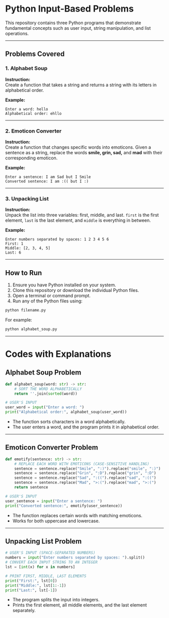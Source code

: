 # Python Input-Based Problems

This repository contains three Python programs that demonstrate fundamental concepts such as user input, string manipulation, and list operations.

---

## Problems Covered

### 1. Alphabet Soup

**Instruction:**  
Create a function that takes a string and returns a string with its letters in alphabetical order.  

**Example:**
```
Enter a word: hello
Alphabetical order: ehllo
```

---

### 2. Emoticon Converter

**Instruction:**  
Create a function that changes specific words into emoticons. Given a sentence as a string, replace the words **smile, grin, sad,** and **mad** with their corresponding emoticon.  

**Example:**
```
Enter a sentence: I am Sad but I Smile
Converted sentence: I am :(( but I :)
```

---

### 3. Unpacking List

**Instruction:**  
Unpack the list into three variables: first, middle, and last. `first` is the first element, `last` is the last element, and `middle` is everything in between.  

**Example:**
```
Enter numbers separated by spaces: 1 2 3 4 5 6
First: 1
Middle: [2, 3, 4, 5]
Last: 6
```

---

## How to Run

1. Ensure you have Python installed on your system.  
2. Clone this repository or download the individual Python files.  
3. Open a terminal or command prompt.  
4. Run any of the Python files using:  
```bash
python filename.py
```

For example:  
```bash
python alphabet_soup.py
```

---

# Codes with Explanations

## Alphabet Soup Problem
```python
def alphabet_soup(word: str) -> str:
    # SORT THE WORD ALPHABETICALLY
    return ''.join(sorted(word)) 

# USER'S INPUT
user_word = input("Enter a word: ")
print("Alphabetical order:", alphabet_soup(user_word))
```
- The function sorts characters in a word alphabetically.  
- The user enters a word, and the program prints it in alphabetical order.  

---

## Emoticon Converter Problem
```python
def emotify(sentence: str) -> str:
    # REPLACE EACH WORD WITH EMOTICONS (CASE-SENSITIVE HANDLING)
    sentence = sentence.replace("Smile", ":)").replace("smile", ":)")
    sentence = sentence.replace("Grin", ":D").replace("grin", ":D")
    sentence = sentence.replace("Sad", ":((").replace("sad", ":((")
    sentence = sentence.replace("Mad", ">:(").replace("mad", ">:(")
    return sentence

# USER'S INPUT
user_sentence = input("Enter a sentence: ")
print("Converted sentence:", emotify(user_sentence))
```
- The function replaces certain words with matching emoticons.  
- Works for both uppercase and lowercase.  

---

## Unpacking List Problem
```python
# USER'S INPUT (SPACE-SEPARATED NUMBERS)
numbers = input("Enter numbers separated by spaces: ").split()
# CONVERT EACH INPUT STRING TO AN INTEGER
lst = [int(x) for x in numbers]

# PRINT FIRST, MIDDLE, LAST ELEMENTS
print("First:", lst[0])
print("Middle:", lst[1:-1])
print("Last:", lst[-1])
```
- The program splits the input into integers.  
- Prints the first element, all middle elements, and the last element separately.  
